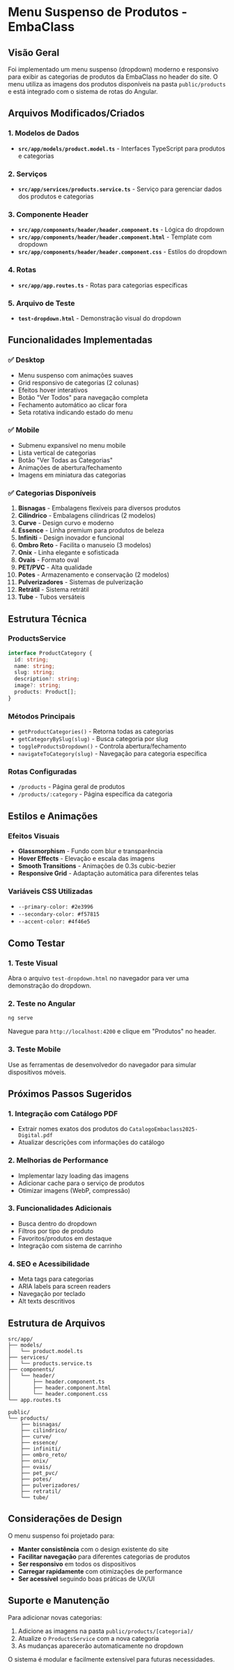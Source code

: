 # Menu Suspenso de Produtos - EmbaClass

## Visão Geral

Foi implementado um menu suspenso (dropdown) moderno e responsivo para exibir as categorias de produtos da EmbaClass no header do site. O menu utiliza as imagens dos produtos disponíveis na pasta `public/products` e está integrado com o sistema de rotas do Angular.

## Arquivos Modificados/Criados

### 1. Modelos de Dados
- **`src/app/models/product.model.ts`** - Interfaces TypeScript para produtos e categorias

### 2. Serviços
- **`src/app/services/products.service.ts`** - Serviço para gerenciar dados dos produtos e categorias

### 3. Componente Header
- **`src/app/components/header/header.component.ts`** - Lógica do dropdown
- **`src/app/components/header/header.component.html`** - Template com dropdown
- **`src/app/components/header/header.component.css`** - Estilos do dropdown

### 4. Rotas
- **`src/app/app.routes.ts`** - Rotas para categorias específicas

### 5. Arquivo de Teste
- **`test-dropdown.html`** - Demonstração visual do dropdown

## Funcionalidades Implementadas

### ✅ Desktop
- Menu suspenso com animações suaves
- Grid responsivo de categorias (2 colunas)
- Efeitos hover interativos
- Botão "Ver Todos" para navegação completa
- Fechamento automático ao clicar fora
- Seta rotativa indicando estado do menu

### ✅ Mobile
- Submenu expansível no menu mobile
- Lista vertical de categorias
- Botão "Ver Todas as Categorias"
- Animações de abertura/fechamento
- Imagens em miniatura das categorias

### ✅ Categorias Disponíveis
1. **Bisnagas** - Embalagens flexíveis para diversos produtos
2. **Cilíndrico** - Embalagens cilíndricas (2 modelos)
3. **Curve** - Design curvo e moderno
4. **Essence** - Linha premium para produtos de beleza
5. **Infiniti** - Design inovador e funcional
6. **Ombro Reto** - Facilita o manuseio (3 modelos)
7. **Onix** - Linha elegante e sofisticada
8. **Ovais** - Formato oval
9. **PET/PVC** - Alta qualidade
10. **Potes** - Armazenamento e conservação (2 modelos)
11. **Pulverizadores** - Sistemas de pulverização
12. **Retrátil** - Sistema retrátil
13. **Tube** - Tubos versáteis

## Estrutura Técnica

### ProductsService
```typescript
interface ProductCategory {
  id: string;
  name: string;
  slug: string;
  description?: string;
  image?: string;
  products: Product[];
}
```

### Métodos Principais
- `getProductCategories()` - Retorna todas as categorias
- `getCategoryBySlug(slug)` - Busca categoria por slug
- `toggleProductsDropdown()` - Controla abertura/fechamento
- `navigateToCategory(slug)` - Navegação para categoria específica

### Rotas Configuradas
- `/products` - Página geral de produtos
- `/products/:category` - Página específica da categoria

## Estilos e Animações

### Efeitos Visuais
- **Glassmorphism** - Fundo com blur e transparência
- **Hover Effects** - Elevação e escala das imagens
- **Smooth Transitions** - Animações de 0.3s cubic-bezier
- **Responsive Grid** - Adaptação automática para diferentes telas

### Variáveis CSS Utilizadas
- `--primary-color: #2e3996`
- `--secondary-color: #f57815`
- `--accent-color: #4f46e5`

## Como Testar

### 1. Teste Visual
Abra o arquivo `test-dropdown.html` no navegador para ver uma demonstração do dropdown.

### 2. Teste no Angular
```bash
ng serve
```
Navegue para `http://localhost:4200` e clique em "Produtos" no header.

### 3. Teste Mobile
Use as ferramentas de desenvolvedor do navegador para simular dispositivos móveis.

## Próximos Passos Sugeridos

### 1. Integração com Catálogo PDF
- Extrair nomes exatos dos produtos do `CatalogoEmbaclass2025-Digital.pdf`
- Atualizar descrições com informações do catálogo

### 2. Melhorias de Performance
- Implementar lazy loading das imagens
- Adicionar cache para o serviço de produtos
- Otimizar imagens (WebP, compressão)

### 3. Funcionalidades Adicionais
- Busca dentro do dropdown
- Filtros por tipo de produto
- Favoritos/produtos em destaque
- Integração com sistema de carrinho

### 4. SEO e Acessibilidade
- Meta tags para categorias
- ARIA labels para screen readers
- Navegação por teclado
- Alt texts descritivos

## Estrutura de Arquivos

```
src/app/
├── models/
│   └── product.model.ts
├── services/
│   └── products.service.ts
├── components/
│   └── header/
│       ├── header.component.ts
│       ├── header.component.html
│       └── header.component.css
└── app.routes.ts

public/
└── products/
    ├── bisnagas/
    ├── cilindrico/
    ├── curve/
    ├── essence/
    ├── infiniti/
    ├── ombro_reto/
    ├── onix/
    ├── ovais/
    ├── pet_pvc/
    ├── potes/
    ├── pulverizadores/
    ├── retratil/
    └── tube/
```

## Considerações de Design

O menu suspenso foi projetado para:
- **Manter consistência** com o design existente do site
- **Facilitar navegação** para diferentes categorias de produtos
- **Ser responsivo** em todos os dispositivos
- **Carregar rapidamente** com otimizações de performance
- **Ser acessível** seguindo boas práticas de UX/UI

## Suporte e Manutenção

Para adicionar novas categorias:
1. Adicione as imagens na pasta `public/products/[categoria]/`
2. Atualize o `ProductsService` com a nova categoria
3. As mudanças aparecerão automaticamente no dropdown

O sistema é modular e facilmente extensível para futuras necessidades.